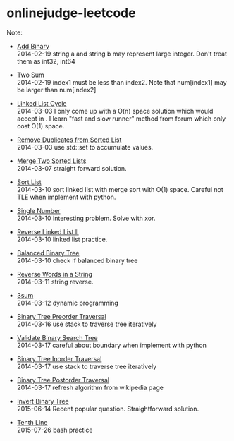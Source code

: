 onlinejudge-leetcode
====================

Note:

* [Add Binary](http://oj.leetcode.com/problems/add-binary/)  
2014-02-19 string a and string b may represent large integer. Don't treat them as int32, int64

* [Two Sum](http://oj.leetcode.com/problems/two-sum/)  
2014-02-19 index1 must be less than index2. Note that num[index1] may be larger than num[index2]

* [Linked List Cycle ](http://oj.leetcode.com/problems/linked-list-cycle/)  
2014-03-03 I only come up with a O(n) space solution which would accept in . I learn "fast and slow runner" method from forum which only cost O(1) space.

* [Remove Duplicates from Sorted List](http://oj.leetcode.com/problems/remove-duplicates-from-sorted-list/)  
2014-03-03 use std::set to accumulate values.

* [Merge Two Sorted Lists](http://oj.leetcode.com/problems/merge-two-sorted-lists/)  
2014-03-07 straight forward solution.

* [Sort List](http://oj.leetcode.com/problems/sort-list/)  
2014-03-10 sort linked list with merge sort with O(1) space. Careful not TLE when implement with python.

* [Single Number](http://oj.leetcode.com/problems/single-number/)  
2014-03-10 Interesting problem. Solve with xor.

* [Reverse Linked List II](http://oj.leetcode.com/problems/reverse-linked-list-ii/)  
2014-03-10 linked list practice.

* [Balanced Binary Tree](http://oj.leetcode.com/problems/balanced-binary-tree/)  
2014-03-10 check if balanced binary tree

* [Reverse Words in a String](http://oj.leetcode.com/problems/reverse-words-in-a-string/)  
2014-03-11 string reverse.

* [3sum](http://oj.leetcode.com/problems/3sum/)  
2014-03-12 dynamic programming

* [Binary Tree Preorder Traversal](http://oj.leetcode.com/problems/binary-tree-preorder-traversal/)  
2014-03-16 use stack to traverse tree iteratively

* [Validate Binary Search Tree](http://oj.leetcode.com/problems/validate-binary-search-tree/)  
2014-03-17 careful about boundary when implement with python

* [Binary Tree Inorder Traversal](http://oj.leetcode.com/problems/binary-tree-inorder-traversal/)  
2014-03-17 use stack to traverse tree iteratively

* [Binary Tree Postorder Traversal](http://oj.leetcode.com/problems/binary-tree-postorder-traversal/)  
2014-03-17 refresh algorithm from wikipedia page

* [Invert Binary Tree](https://leetcode.com/problems/invert-binary-tree/)  
2015-06-14 Recent popular question. Straightforward solution.

* [Tenth Line](https://leetcode.com/problems/tenth-line/)  
2015-07-26 bash practice
